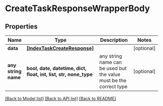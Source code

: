 # CreateTaskResponseWrapperBody


## Properties
Name | Type | Description | Notes
------------ | ------------- | ------------- | -------------
**data** | [**[IndexTaskCreateResponse]**](IndexTaskCreateResponse.md) |  | [optional] 
**any string name** | **bool, date, datetime, dict, float, int, list, str, none_type** | any string name can be used but the value must be the correct type | [optional]

[[Back to Model list]](../README.md#documentation-for-models) [[Back to API list]](../README.md#documentation-for-api-endpoints) [[Back to README]](../README.md)


